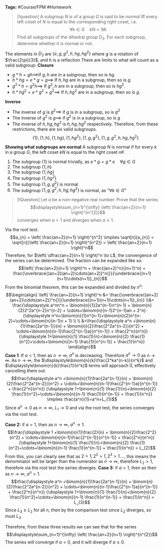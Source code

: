 **Tags:** #Course/FPM #Homework

> [!question] 
> A subgroup $N$ is of a group $G$ is said to be *normal* iff every left coset of $N$ is equal to the corresponding right coset, i.e.
> $$\forall k \in G \quad kN=Nk$$
> Find all subgroups of the dihedral group $D_{3}$. For each subgroup, determine whether it is normal or not.

The elements in $D_{3}$ are $\{e, g, g^{2}, h, hg, hg^{2}\}$  where $g$ is a rotation of $\frac{2\pi}{3}$, and $h$ is a reflection
There are limits to what will count as a valid subgroup:
**Closure**
- $g*h=gh\implies$If $g, h$ are in a subgroup, then so is $hg$.
- $h*hg=e*g=g\implies$ If $h,hg$ are in a subgroup, then so is $g$.
- $g^{2}*h=g^{2}h\implies$ If $g^{2}, h$ are in a subgroup, then so is $hg^{2}$.
- $h*hg^{2}=e*g^{2}=g^{2}\implies$ If $h,hg^{2}$ are in a subgroup, then so is $g$.

**Inverse**
- The inverse of $g$ is $g^{2} \implies$ if $g$ is in a subgroup, so is $g^{2}$
- The inverse of $g^{2}$ is $g \implies$ if $g^{2}$ is in a subgroup, so is $g$
- The inverse of $h, hg, hg^{2}$ is $h, hg, hg^{2}$ respectively.
Therefore, from these restrictions, there are six valid subgroups.
$$\{1\},\,\{1,\,h\},\,\{1,\,hg\},\,\{1,\,hg^{2}\},\,\{1,\,g,\,g^{2}\}, \, \{1,\, g,\, g^{2},\, h,\, hg,\, hg^{2}\}$$

**Showing what subgroups are normal**
A subgroup $N$ is normal if for every $k$ in a group $G$, the left coset $kN$ is equal to the right coset $nK$
1. The subgroup $\{1\}$ is normal trivially, as $e*g=g*e\quad\forall g\in G$
2. The subgroup $\{1,\,h\}$
3. The subgroup $\{1,\,hg\}$
4. The subgroup $\{1,\,hg^{2}\}$
5. The subgroup $\{1,\,g,\,g^{2}\}$ is normal
6. The subgroup $\{1,\, g,\, g^{2},\, h,\, hg,\, hg^{2}\}$ is normal, as "$\forall k\in G$"

> [!Question]
> Let $a$ be a non-negative real number. Prove that the series
> $$\displaystyle\sum_{n=1}^{\infty} \left( \frac{an+2}{n+1} \right)^{n^{2}}$$
> converges when $a<1$ and diverges when $a\ge 1$.

Via the root test:
$$a_{n} = \left( \frac{an+2}{n+1} \right)^{n^2} \implies \sqrt[n]{a_{n}} =  \sqrt[n]{\left( \frac{an+2}{n+1} \right)^{n^2}} = \left( \frac{an+2}{n+1} \right)^n$$
Therefore, for $\left( \dfrac{an+2}{n+1} \right)^n \to L$, the convergence of the series can be determined.
The fraction can be expanded like so:
$$\left( \frac{an+2}{n+1} \right)^n = \frac{(an+2)^n}{(n+1)^n} = \frac{\overbrace{(an+2)(an+2)\cdots(an+2)}^n{}}{\underbrace{(n+1)(n+1)\cdots(n+1)}_{n}}$$
From the binomial theorem, this can be expanded and divided by $n^n$:
$$\begin{align}
\left( \frac{an+2}{n+1} \right)^n &= \frac{\overbrace{(an+2)(an+2)\cdots(an+2)}^n{}}{\underbrace{(n+1)(n+1)\cdots(n+1)}_{n}} \\&= \frac{\displaystyle a^nn^n + \binom{n}{1}2a^{n-1}n^{n-1} + \binom{n}{2}2^2a^{n-2}n^{n-2} + \cdots+\binom{n}{n-1}2^{n-1}an + 2^n}{\displaystyle n^n+\binom{n}{1}n^{n-1}+\binom{n}{2}n^{n-2}+\cdots+\binom{n}{n-1}n + 1} \\
\\
&=\frac{\displaystyle a^n +\binom{n}{1}\frac{2a^{n-1}}{n} + \binom{n}{2}\frac{2^2a^{n-2}}{n^2} + \cdots+\binom{n}{n-1}\frac{2^{n-1}a}{n^{n-1}}  + \frac{2^n}{n^n}} {\displaystyle 1+\binom{n}{1} \frac{1}{n}+\binom{n}{2} \frac{1}{n^2}+\cdots+\binom{n}{n-1} \frac{1}{n^{n-1}} + \frac{1}{n^n}}
\end{align}$$
**Case 1**: If $a<1$, then as $n\to\infty$, $a^n$ is decreasing. Therefore $a^n\to 0$ as $n\to \infty$.
As $n \to \infty$, the $\displaystyle\binom{n}{k}\frac{2^ka^{n-k}}{n^k}$ and $\displaystyle\binom{n}{k}\frac{1}{n^k}$ terms will approach 0, effectively cancelling them out.
$$\frac{\displaystyle a^n +\binom{n}{1}\frac{2a^{n-1}}{n} + \binom{n}{2}\frac{2^2a^{n-2}}{n^2} + \cdots+\binom{n}{n-1}\frac{2^{n-1}a}{n^{n-1}}  + \frac{2^n}{n^n}} {\displaystyle 1+\binom{n}{1} \frac{1}{n}+\binom{n}{2} \frac{1}{n^2}+\cdots+\binom{n}{n-1} \frac{1}{n^{n-1}} + \frac{1}{n^n}} \implies \frac{a^n}{1}=a^n=L_{1}$$
Since $a^n\to 0$ as $n\to\infty$, $L_{1}\to 0$ and via the root test, the series converges via the root test.

**Case 2:** if $a=1$, then as $n\to \infty$, $a^n\to1$.
$$\frac{\displaystyle 1 +\binom{n}{1}\frac{2}{n} + \binom{n}{2}\frac{2^2}{n^2} + \cdots+\binom{n}{n-1}\frac{2^{n-1}}{n^{n-1}}  + \frac{2^n}{n^n}} {\displaystyle 1+\binom{n}{1} \frac{1}{n}+\binom{n}{2} \frac{1}{n^2}+\cdots+\binom{n}{n-1} \frac{1}{n^{n-1}} + \frac{1}{n^n}} = L_{2}$$
From this, you can clearly see that as $2>1,\,2^2>1,\,2^3>1\, \dots$, this means the denominator will be larger than the numerator as $n\to\infty$, therefore $L_{2}>1$, therefore via the root test the series diverges.
**Case 3:** if $a>1$, then as then as $n\to \infty$, $a^n >1$. 
$$\frac{\displaystyle a^n +\binom{n}{1}\frac{2a^{n-1}}{n} + \binom{n}{2}\frac{2^2a^{n-2}}{n^2} + \cdots+\binom{n}{n-1}\frac{2^{n-1}a}{n^{n-1}}  + \frac{2^n}{n^n}} {\displaystyle 1+\binom{n}{1} \frac{1}{n}+\binom{n}{2} \frac{1}{n^2}+\cdots+\binom{n}{n-1} \frac{1}{n^{n-1}} + \frac{1}{n^n}} = L_{3}$$
Since $L_{3} \ge L_{2}$ for all $n$, then by the comparison test since $L_{2}$ diverges, so must $L_{3}$

Therefore, from these three results we can see that for the series
$$\displaystyle\sum_{n=1}^{\infty} \left( \frac{an+2}{n+1} \right)^{n^{2}}$$
The series will converge if $a<0$, and it will diverge if $a\ge 0$.
